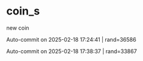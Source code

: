 # coin_s
new coin 

Auto-commit on 2025-02-18 17:24:41 | rand=36586

Auto-commit on 2025-02-18 17:38:37 | rand=33867
